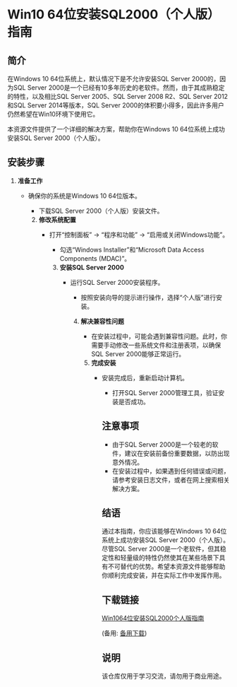 # Win10 64位安装SQL2000（个人版）指南

## 简介

在Windows 10 64位系统上，默认情况下是不允许安装SQL Server 2000的，因为SQL Server 2000是一个已经有10多年历史的老软件。然而，由于其成熟稳定的特性，以及相比SQL Server 2005、SQL Server 2008 R2、SQL Server 2012和SQL Server 2014等版本，SQL Server 2000的体积要小得多，因此许多用户仍然希望在Win10环境下使用它。

本资源文件提供了一个详细的解决方案，帮助你在Windows 10 64位系统上成功安装SQL Server 2000（个人版）。

## 安装步骤

1. **准备工作**
   - 确保你的系统是Windows 10 64位版本。
      - 下载SQL Server 2000（个人版）安装文件。

      2. **修改系统配置**
         - 打开“控制面板” -> “程序和功能” -> “启用或关闭Windows功能”。
            - 勾选“Windows Installer”和“Microsoft Data Access Components (MDAC)”。

            3. **安装SQL Server 2000**
               - 运行SQL Server 2000安装程序。
                  - 按照安装向导的提示进行操作，选择“个人版”进行安装。

                  4. **解决兼容性问题**
                     - 在安装过程中，可能会遇到兼容性问题。此时，你需要手动修改一些系统文件和注册表项，以确保SQL Server 2000能够正常运行。

                     5. **完成安装**
                        - 安装完成后，重新启动计算机。
                           - 打开SQL Server 2000管理工具，验证安装是否成功。

                           ## 注意事项

                           - 由于SQL Server 2000是一个较老的软件，建议在安装前备份重要数据，以防出现意外情况。
                           - 在安装过程中，如果遇到任何错误或问题，请参考安装日志文件，或者在网上搜索相关解决方案。

                           ## 结语

                           通过本指南，你应该能够在Windows 10 64位系统上成功安装SQL Server 2000（个人版）。尽管SQL Server 2000是一个老软件，但其稳定性和轻量级的特性仍然使其在某些场景下具有不可替代的优势。希望本资源文件能够帮助你顺利完成安装，并在实际工作中发挥作用。

                           ## 下载链接
                           [Win1064位安装SQL2000个人版指南](https://pan.quark.cn/s/dc6c01824ff1) 

                           (备用: [备用下载](https://pan.baidu.com/s/12Gvy_vMfNboQjSbsNpXYng?pwd=1234))

                           ## 说明

                           该仓库仅用于学习交流，请勿用于商业用途。
